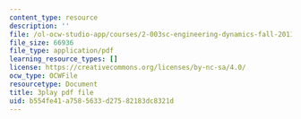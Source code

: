 ```yaml
---
content_type: resource
description: ''
file: /ol-ocw-studio-app/courses/2-003sc-engineering-dynamics-fall-2011/b554fe41a7585633d27582183dc8321d_cecD1w3-SD0.pdf
file_size: 66936
file_type: application/pdf
learning_resource_types: []
license: https://creativecommons.org/licenses/by-nc-sa/4.0/
ocw_type: OCWFile
resourcetype: Document
title: 3play pdf file
uid: b554fe41-a758-5633-d275-82183dc8321d
---
```

